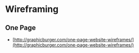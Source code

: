 # Wireframing


## One Page
* [http://graphicburger.com/one-page-website-wireframes/](http://graphicburger.com/one-page-website-wireframes/)